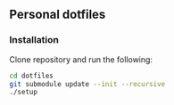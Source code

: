 ## Personal dotfiles

### Installation

Clone repository and run the following:

```bash
cd dotfiles
git submodule update --init --recursive
./setup
```
